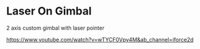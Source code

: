 # Laser On Gimbal
2 axis custom gimbal with laser pointer


https://www.youtube.com/watch?v=wTYCF0Vpy4M&ab_channel=iforce2d
